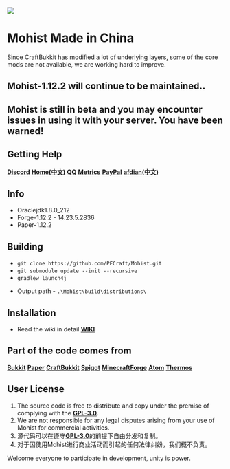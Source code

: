 <img src="https://i.loli.net/2019/02/27/5c760f8570e8e.png">

# Mohist Made in China

Since CraftBukkit has modified a lot of underlying layers, some of the core mods are not available, we are working hard to improve.
## Mohist-1.12.2 will continue to be maintained..
## Mohist is still in beta and you may encounter issues in using it with your server. You have been warned!

## Getting Help
   [**Discord**](https://discord.gg/HNmmrCV)
   [**Home(中文)**](https://www.mohist.red/)
   [**QQ**](https://jq.qq.com/?_wv=1027&k=5q7lcCb)
   [**Metrics**](https://bstats.org/plugin/bukkit/Mohist)
   [**PayPal**](https://www.paypal.me/Mgazul)
   [**afdian(中文)**](https://afdian.net/@Mgazul)

## Info
* Oraclejdk1.8.0_212
* Forge-1.12.2 - 14.23.5.2836
* Paper-1.12.2

## Building
- `git clone https://github.com/PFCraft/Mohist.git`
- `git submodule update --init --recursive`
- `gradlew launch4j`
* Output path - `.\Mohist\build\distributions\`

## Installation
* Read the wiki in detail [**WIKI**](https://github.com/PFCraft/Mohist/wiki/Install-Mohist)

## Part of the code comes from
[**Bukkit**](https://hub.spigotmc.org/stash/scm/spigot/bukkit.git)
[**Paper**](https://github.com/PaperMC/Paper.git)
[**CraftBukkit**](https://hub.spigotmc.org/stash/scm/spigot/craftbukkit.git)
[**Spigot**](https://hub.spigotmc.org/stash/scm/spigot/spigot.git)
[**MinecraftForge**](https://github.com/MinecraftForge/MinecraftForge.git)
[**Atom**](https://gitlab.com/AtomMC/Atom.git)
[**Thermos**](https://github.com/CyberdyneCC/Thermos.git)

## User License
1. The source code is free to distribute and copy under the premise of complying with the [**GPL-3.0**](https://github.com/PFCraft/Mohist/blob/master/LICENSE).
2. We are not responsible for any legal disputes arising from your use of Mohist for commercial activities.
1. 源代码可以在遵守[**GPL-3.0**](https://github.com/PFCraft/Mohist/blob/master/LICENSE)的前提下自由分发和复制。
2. 对于因使用Mohist进行商业活动而引起的任何法律纠纷，我们概不负责。

Welcome everyone to participate in development, unity is power.
